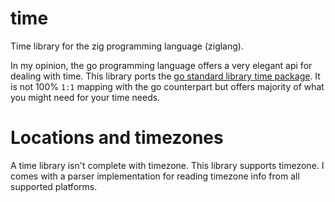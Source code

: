 # time

Time library for the zig programming language (ziglang).


In my opinion, the go programming language offers a very elegant api for dealing with time.
This library ports the [go standard library time package](). It is not 100% `1:1` mapping
with the go counterpart but offers majority of what you might need for your time needs.


# Locations and timezones

A time library isn't complete with timezone. This library supports timezone. I comes with
a parser implementation for reading timezone info from all supported platforms.